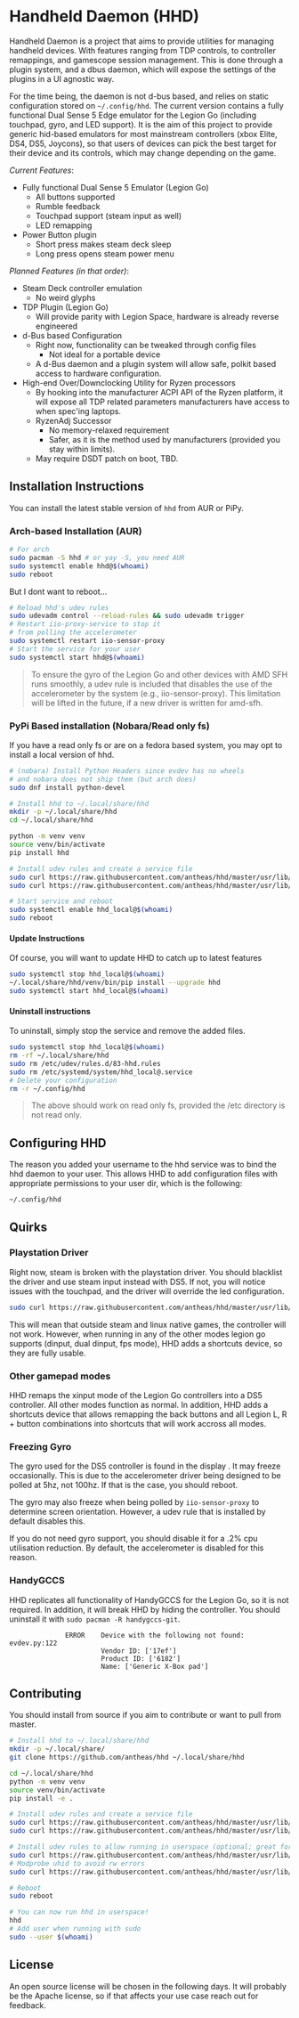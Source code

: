 # Handheld Daemon (HHD)
Handheld Daemon is a project that aims to provide utilities for managing handheld
devices.
With features ranging from TDP controls, to controller remappings, and gamescope 
session management.
This is done through a plugin system, and a dbus daemon, which will expose the
settings of the plugins in a UI agnostic way.

For the time being, the daemon is not d-bus based, and relies on static configuration
stored on `~/.config/hhd`.
The current version contains a fully functional Dual Sense 5 Edge emulator for
the Legion Go (including touchpad, gyro, and LED support).
It is the aim of this project to provide generic hid-based emulators for most
mainstream controllers (xbox Elite, DS4, DS5, Joycons), so that users of devices
can pick the best target for their device and its controls, which may change
depending on the game.

*Current Features*:
- Fully functional Dual Sense 5 Emulator (Legion Go)
    - All buttons supported
    - Rumble feedback
    - Touchpad support (steam input as well)
    - LED remapping
- Power Button plugin
    - Short press makes steam deck sleep
    - Long press opens steam power menu

*Planned Features (in that order)*:
- Steam Deck controller emulation
  - No weird glyphs
- TDP Plugin (Legion Go)
  - Will provide parity with Legion Space, hardware is already reverse engineered
- d-Bus based Configuration
  - Right now, functionality can be tweaked through config files
    - Not ideal for a portable device
  - A d-Bus daemon and a plugin system will allow safe, polkit based
    access to hardware configuration.
- High-end Over/Downclocking Utility for Ryzen processors
  - By hooking into the manufacturer ACPI API of the Ryzen platform,
    it will expose all TDP related parameters manufacturers have access to
    when spec'ing laptops.
  - RyzenAdj Successor
    - No memory-relaxed requirement
    - Safer, as it is the method used by manufacturers
        (provided you stay within limits).
  - May require DSDT patch on boot, TBD.


## Installation Instructions
You can install the latest stable version of `hhd` from AUR or PiPy.

### Arch-based Installation (AUR)
```bash
# For arch
sudo pacman -S hhd # or yay -S, you need AUR
sudo systemctl enable hhd@$(whoami)
sudo reboot
```

But I dont want to reboot...
```bash
# Reload hhd's udev rules
sudo udevadm control --reload-rules && sudo udevadm trigger
# Restart iio-proxy-service to stop it
# from polling the accelerometer
sudo systemctl restart iio-sensor-proxy
# Start the service for your user
sudo systemctl start hhd@$(whoami)
```

> To ensure the gyro of the Legion Go and other devices with AMD SFH runs smoothly, 
> a udev rule is included that disables the use of the accelerometer by the 
> system (e.g., iio-sensor-proxy).
> This limitation will be lifted in the future, if a new driver is written for
> amd-sfh.

### PyPi Based installation (Nobara/Read only fs)
If you have a read only fs or are on a fedora based system, you may opt to install
a local version of hhd.
```bash
# (nobara) Install Python Headers since evdev has no wheels
# and nobara does not ship them (but arch does)
sudo dnf install python-devel

# Install hhd to ~/.local/share/hhd
mkdir -p ~/.local/share/hhd
cd ~/.local/share/hhd

python -m venv venv
source venv/bin/activate
pip install hhd

# Install udev rules and create a service file
sudo curl https://raw.githubusercontent.com/antheas/hhd/master/usr/lib/udev/rules.d/83-hhd.rules -o /etc/udev/rules.d/83-hhd.rules 
sudo curl https://raw.githubusercontent.com/antheas/hhd/master/usr/lib/systemd/system/hhd_local%40.service -o /etc/systemd/system/hhd_local@.service

# Start service and reboot
sudo systemctl enable hhd_local@$(whoami)
sudo reboot
```

#### Update Instructions
Of course, you will want to update HHD to catch up to latest features
```bash
sudo systemctl stop hhd_local@$(whoami)
~/.local/share/hhd/venv/bin/pip install --upgrade hhd
sudo systemctl start hhd_local@$(whoami)
```

#### Uninstall instructions
To uninstall, simply stop the service and remove the added files.
```bash
sudo systemctl stop hhd_local@$(whoami)
rm -rf ~/.local/share/hhd
sudo rm /etc/udev/rules.d/83-hhd.rules
sudo rm /etc/systemd/system/hhd_local@.service
# Delete your configuration
rm -r ~/.config/hhd
```

> The above should work on read only fs, provided the /etc directory is not read
> only.

## Configuring HHD
The reason you added your username to the hhd service was to bind the hhd daemon
to your user.
This allows HHD to add configuration files with appropriate permissions to your
user dir, which is the following:
```bash
~/.config/hhd
```

## Quirks
### Playstation Driver
Right now, steam is broken with the playstation driver. You should blacklist the
driver and use steam input instead with DS5.
If not, you will notice issues with the touchpad, and the driver will override
the led configuration.
```bash
sudo curl https://raw.githubusercontent.com/antheas/hhd/master/usr/lib/modprobe.d/hhd.conf -o /etc/udev/modprobe.d/hhd.conf
```

This will mean that outside steam and linux native games, the controller will not
work.
However, when running in any of the other modes legion go supports (dinput, dual dinput,
fps mode), HHD adds a shortcuts device, so they are fully usable.

### Other gamepad modes
HHD remaps the xinput mode of the Legion Go controllers into a DS5 controller.
All other modes function as normal.
In addition, HHD adds a shortcuts device that allows remapping the back buttons
and all Legion L, R + button combinations into shortcuts that will work accross
all modes.

### Freezing Gyro
The gyro used for the DS5 controller is found in the display .
It may freeze occasionally. This is due to the accelerometer driver being
designed to be polled at 5hz, not 100hz.
If that is the case, you should reboot.

The gyro may also freeze when being polled by `iio-sensor-proxy` to determine
screen orientation.
However, a udev rule that is installed by default disables this.

If you do not need gyro support, you should disable it for a .2% cpu utilisation
reduction.
By default, the accelerometer is disabled for this reason.

### HandyGCCS
HHD replicates all functionality of HandyGCCS for the Legion Go, so it is not
required. In addition, it will break HHD by hiding the controller.
You should uninstall it with `sudo pacman -R handygccs-git`.
```
              ERROR    Device with the following not found:                                                                                                                          evdev.py:122
                       Vendor ID: ['17ef']
                       Product ID: ['6182']
                       Name: ['Generic X-Box pad']
```

## Contributing
You should install from source if you aim to contribute or want to pull from master.
```bash
# Install hhd to ~/.local/share/hhd
mkdir -p ~/.local/share/
git clone https://github.com/antheas/hhd ~/.local/share/hhd

cd ~/.local/share/hhd
python -m venv venv
source venv/bin/activate
pip install -e .

# Install udev rules and create a service file
sudo curl https://raw.githubusercontent.com/antheas/hhd/master/usr/lib/udev/rules.d/83-hhd.rules -o /etc/udev/rules.d/83-hhd.rules 
sudo curl https://raw.githubusercontent.com/antheas/hhd/master/usr/lib/systemd/system/hhd_local%40.service -o /etc/systemd/system/hhd_local@.service

# Install udev rules to allow running in userspace (optional; great for debugging)
sudo curl https://raw.githubusercontent.com/antheas/hhd/master/usr/lib/udev/rules.d/83-hhd-user.rules -o /etc/rules.d/83-hhd-user.rules 
# Modprobe uhid to avoid rw errors
sudo curl https://raw.githubusercontent.com/antheas/hhd/master/usr/lib/modules-load.d/hhd-user.conf -o /etc/modules-load.d/hhd-user.conf

# Reboot
sudo reboot

# You can now run hhd in userspace!
hhd
# Add user when running with sudo
sudo --user $(whoami)
```

## License
An open source license will be chosen in the following days.
It will probably be the Apache license, so if that affects your use case reach
out for feedback.